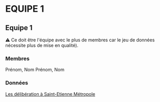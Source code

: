 # EQUIPE 1

## Equipe 1
⚠️ Ce doit être l'équipe avec le plus de membres car le jeu de données nécessite plus de mise en qualité).

### Membres

Prénom, Nom
Prénom, Nom

### Données

[Les délibération à Saint-Etienne Métropole](/README.md#délibérations-de-la-métropole-de-saint-etienne)
